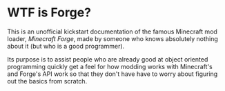 # WTF is Forge?
This is an unofficial kickstart documentation of the famous Minecraft mod loader, *Minecraft Forge*, made by someone who knows absolutely nothing about it (but who is a good programmer).

Its purpose is to assist people who are already good at object oriented programming quickly get a feel for how modding works with Minecraft's and Forge's API work so that they don't have have to worry about figuring out the basics from scratch.
